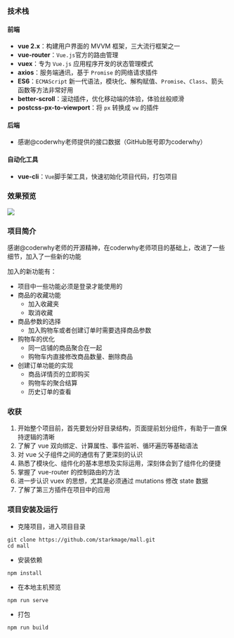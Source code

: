 ### 技术栈

#### 前端

* **vue 2.x**：构建用户界面的 MVVM 框架，三大流行框架之一
* **vue-router**：`Vue.js`官方的路由管理
* **vuex**：专为 `Vue.js` 应用程序开发的状态管理模式
* **axios**：服务端通讯，基于 `Promise` 的网络请求插件
* **ES6**：`ECMAScript` 新一代语法，模块化、解构赋值、`Promise`、`Class`、箭头函数等方法非常好用
* **better-scroll**：滚动插件，优化移动端的体验，体验丝般顺滑
* **postcss-px-to-viewport**：将 `px` 转换成 `vw` 的插件

#### 后端

* 感谢@coderwhy老师提供的接口数据（GitHub账号即为coderwhy）

#### 自动化工具

* **vue-cli**：`Vue`脚手架工具，快速初始化项目代码，打包项目

### 效果预览

![](./preview.gif)

### 项目简介

感谢@coderwhy老师的开源精神，在coderwhy老师项目的基础上，改进了一些细节，加入了一些新的功能

加入的新功能有：

* 项目中一些功能必须是登录才能使用的
* 商品的收藏功能
  * 加入收藏夹
  * 取消收藏
* 商品参数的选择
  * 加入购物车或者创建订单时需要选择商品参数
* 购物车的优化
  * 同一店铺的商品聚合在一起
  * 购物车内直接修改商品数量、删除商品
* 创建订单功能的实现
  * 商品详情页的立即购买
  * 购物车的聚合结算
  * 历史订单的查看

### 收获

1. 开始整个项目前，首先要划分好目录结构，页面提前划分组件，有助于一直保持逻辑的清晰
2. 了解了 vue 双向绑定、计算属性、事件监听、循环遍历等基础语法
3. 对 vue 父子组件之间的通信有了更深刻的认识
4. 熟悉了模块化、组件化的基本思想及实际运用，深刻体会到了组件化的便捷
5. 掌握了 vue-router 的控制路由的方法
6. 进一步认识 vuex 的思想，尤其是必须通过 mutations 修改 state 数据
7. 了解了第三方插件在项目中的应用

### 项目安装及运行

* 克隆项目，进入项目目录

```
git clone https://github.com/starkmage/mall.git
cd mall
```

* 安装依赖

```
npm install
```

* 在本地主机预览

```
npm run serve
```

* 打包

```
npm run build
```

